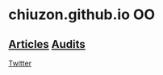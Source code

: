 # chiuzon.github.io OO
[Articles](./articles/)
[Audits](./audits/)
---
[Twitter](https://twitter.com/chiuzon)


